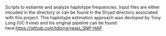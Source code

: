 Scripts to estiamte and analyze haplotype frequencies. Input files are either inlcuded in the directory or can be found in the Dryad directory associated with this project. This haplotype estimation approach was devloped by Tony Long (UC Irvine) and his original pipeline can be found here:https://github.com/tdlong/yeast_SNP-HAP.
